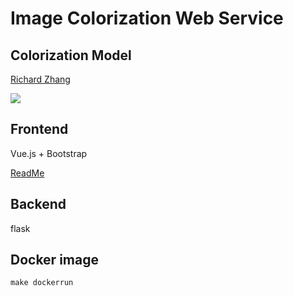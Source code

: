 # Image Colorization Web Service

## Colorization Model
[Richard Zhang](https://github.com/richzhang/colorization)

![](http://richzhang.github.io/colorization/resources/images/teaser3.jpg)

## Frontend
Vue.js + Bootstrap

[ReadMe](frontend/README.md)

## Backend

flask

## Docker image

```shell
make dockerrun
```